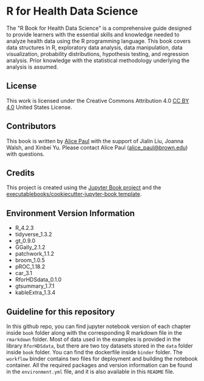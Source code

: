 # R for Health Data Science

The "R Book for Health Data Science" is a comprehensive guide designed to provide learners with the essential skills and knowledge needed to analyze health data using the R programming language. This book covers data structures in R, exploratory data analysis, data manipulation, data visualization, probability distributions, hypothesis testing, and regression analysis. Prior knowledge with the statistical methodology underlying the analysis is assumed. 

## License

This work is licensed under the Creative Commons Attribution 4.0 [CC BY 4.0](https://creativecommons.org/licenses/by/4.0/) United States License. 

## Contributors

This book is written by [Alice Paul](alicepaul.github.io) with the support of Jialin Liu, Joanna Walsh, and Xinbei Yu. Please contact Alice Paul (alice_paul@brown.edu) with questions.

## Credits

This project is created using the [Jupyter Book project](https://jupyterbook.org/) and the [executablebooks/cookiecutter-jupyter-book template](https://github.com/executablebooks/cookiecutter-jupyter-book).

## Environment Version Information

- R_4.2.3
- tidyverse_1.3.2
- gt_0.9.0
- GGally_2.1.2
- patchwork_1.1.2
- broom_1.0.5
- pROC_1.18.2
- car_3.1
- RforHDSdata_0.1.0
- gtsummary_1.7.1
- kableExtra_1.3.4

## Guideline for this repository

In this github repo, you can find jupyter notebook version of each chapter inside `book` folder along with the corresponding R markdown file in the `rmarkdown` folder. Most of data used in the examples is provided in the library `RforHDSdata`, but there are two toy datasets stored in the `data` folder inside `book` folder. You can find the dockerfile inside `binder` folder. The `workflow` binder contains two files for deployment and building the notebook container. All the required packages and version information can be found in the `environment.yml` file, and it is also available in this `README` file.
